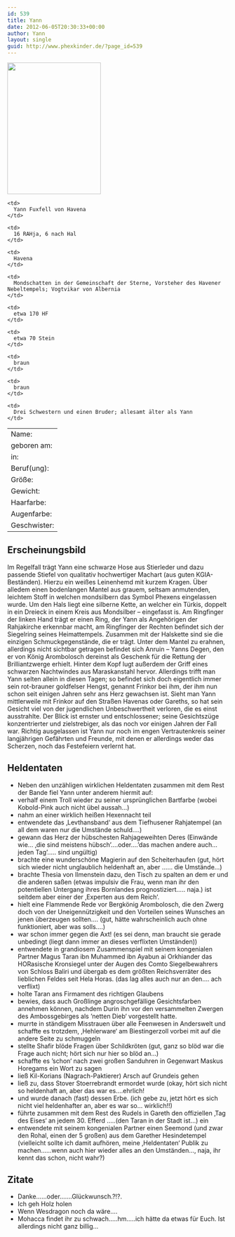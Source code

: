 ```yaml
---
id: 539
title: Yann
date: 2012-06-05T20:30:33+00:00
author: Yann
layout: single
guid: http://www.phexkinder.de/?page_id=539
---
```

[<img class="size-medium wp-image-74  alignleft" title="Yann" src="http://www.phexkinder.de/wp-content/uploads/yann2-e1335599822625-213x300.jpg" alt="" width="213" height="300" srcset="http://www.phexkinder.de/wp-content/uploads/yann2-e1335599822625-213x300.jpg 213w, http://www.phexkinder.de/wp-content/uploads/yann2-e1335599822625.jpg 500w" sizes="(max-width: 213px) 100vw, 213px" />](http://www.phexkinder.de/wp-content/uploads/yann2-e1335599822625.jpg)

<table>
  <tr>
    <td>
      Name:
    </td>
    
    <td>
      Yann Fuxfell von Havena
    </td>
  </tr>
  
  <tr>
    <td>
      geboren am:
    </td>
    
    <td>
      16 RAHja, 6 nach Hal
    </td>
  </tr>
  
  <tr>
    <td>
      in:
    </td>
    
    <td>
      Havena
    </td>
  </tr>
  
  <tr>
    <td>
      Beruf(ung):
    </td>
    
    <td>
      Mondschatten in der Gemeinschaft der Sterne, Vorsteher des Havener Nebeltempels; Vogtvikar von Albernia
    </td>
  </tr>
  
  <tr>
    <td>
      Größe:
    </td>
    
    <td>
      etwa 170 HF
    </td>
  </tr>
  
  <tr>
    <td>
      Gewicht:
    </td>
    
    <td>
      etwa 70 Stein
    </td>
  </tr>
  
  <tr>
    <td>
      Haarfarbe:
    </td>
    
    <td>
      braun
    </td>
  </tr>
  
  <tr>
    <td>
      Augenfarbe:
    </td>
    
    <td>
      braun
    </td>
  </tr>
  
  <tr>
    <td>
      Geschwister:
    </td>
    
    <td>
      Drei Schwestern und einen Bruder; allesamt älter als Yann
    </td>
  </tr>
</table>

## Erscheinungsbild

Im Regelfall trägt Yann eine schwarze Hose aus Stierleder und dazu passende Stiefel von qualitativ hochwertiger Machart (aus guten KGIA-Beständen). Hierzu ein weißes Leinenhemd mit kurzem Kragen. Über alledem einen bodenlangen Mantel aus grauem, seltsam anmutenden, leichtem Stoff in welchen mondsilbern das Symbol Phexens eingelassen wurde. Um den Hals liegt eine silberne Kette, an welcher ein Türkis, doppelt in ein Dreieck in einem Kreis aus Mondsilber &#8211; eingefasst is. Am Ringfinger der linken Hand trägt er einen Ring, der Yann als Angehörigen der Rahjakirche erkennbar macht, am Ringfinger der Rechten befindet sich der Siegelring seines Heimattempels. Zusammen mit der Halskette sind sie die einzigen Schmuckgegenstände, die er trägt. Unter dem Mantel zu erahnen, allerdings nicht sichtbar getragen befindet sich Anruin &#8211; Yanns Degen, den er von König Arombolosch dereinst als Geschenk für die Rettung der Brilliantzwerge erhielt. Hinter dem Kopf lugt außerdem der Griff eines schwarzen Nachtwindes aus Maraskanstahl hervor. Allerdings trifft man Yann selten allein in diesen Tagen; so befindet sich doch eigentlich immer sein rot-brauner goldfelser Hengst, genannt Frinkor bei ihm, der ihm nun schon seit einigen Jahren sehr ans Herz gewachsen ist. Sieht man Yann mittlerweile mit Frinkor auf den Straßen Havenas oder Gareths, so hat sein Gesicht viel von der jugendlichen Unbeschwertheit verloren, die es einst ausstrahlte. Der Blick ist ernster und entschlossener; seine Gesichtszüge konzentrierter und zielstrebiger, als das noch vor einigen Jahren der Fall war. Richtig ausgelassen ist Yann nur noch im engen Vertrautenkreis seiner langjährigen Gefährten und Freunde, mit denen er allerdings weder das Scherzen, noch das Festefeiern verlernt hat.

## Heldentaten

  * Neben den unzähligen wirklichen Heldentaten zusammen mit dem Rest der Bande fiel Yann unter anderem hiermit auf:
  * verhalf einem Troll wieder zu seiner ursprünglichen Bartfarbe (wobei Kobold-Pink auch nicht übel aussah&#8230;)
  * nahm an einer wirklich heißen Hexennacht teil
  * entwendete das &#8218;Levthansband&#8216; aus dem Tiefhusener Rahjatempel (an all dem waren nur die Umstände schuld&#8230;.)
  * gewann das Herz der hübschesten Rahjageweihten Deres (Einwände wie&#8230; &#8218;die sind meistens hübsch&#8217;&#8230;.oder&#8230;.&#8217;das machen andere auch&#8230;jeden Tag&#8217;&#8230;.. sind ungültig)
  * brachte eine wunderschöne Magierin auf den Scheiterhaufen (gut, hört sich wieder nicht unglaublich heldenhaft an, aber &#8230;&#8230; die Umstände&#8230;)
  * brachte Thesia von Ilmenstein dazu, den Tisch zu spalten an dem er und die anderen saßen (etwas impulsiv die Frau, wenn man ihr den potentiellen Untergang ihres Bornlandes prognostiziert&#8230;.. naja.) ist seitdem aber einer der &#8218;Experten aus dem Reich&#8216;.
  * hielt eine Flammende Rede vor Bergkönig Arombolosch, die den Zwerg doch von der Uneigennützigkeit und den Vorteilen seines Wunsches an jenen überzeugen sollten&#8230;. (gut, hätte wahrscheinlich auch ohne funktioniert, aber was solls&#8230;.)
  * war schon immer gegen die Axt! (es sei denn, man braucht sie gerade unbedingt (liegt dann immer an dieses verflixten Umständen))
  * entwendete in grandiosem Zusammenspiel mit seinem kongenialen Partner Magus Taran ibn Muhammed ibn Ayabun ai Orkhiander das HORasische Kronsiegel unter der Augen des Comto Siegelbewahrers von Schloss Baliri und übergab es dem größten Reichsverräter des lieblichen Feldes seit Hela Horas. (das lag alles auch nur an den&#8230;. ach verflixt)
  * holte Taran ans Firmament des richtigen Glaubens
  * bewies, dass auch Großlinge angroschgefällige Gesichtsfarben annehmen können, nachdem Durin ihn vor den versammelten Zwergen des Ambossgebirges als &#8217;netten Dieb&#8216; vorgestellt hatte.
  * murrte in ständigem Misstrauen über alle Feenwesen in Anderswelt und schaffte es trotzdem, &#8218;Hehlerware&#8216; am Biestingerzoll vorbei mit auf die andere Seite zu schmuggeln
  * stellte Shafir blöde Fragen über Schildkröten (gut, ganz so blöd war die Frage auch nicht; hört sich nur hier so blöd an&#8230;)
  * schaffte es &#8217;schon&#8216; nach zwei großen Sanduhren in Gegenwart Maskus Horegams ein Wort zu sagen
  * ließ Kil-Korians (Nagrach-Paktierer) Arsch auf Grundeis gehen
  * ließ zu, dass Stover Stoerrebrandt ermordet wurde (okay, hört sich nicht so heldenhaft an, aber das war es&#8230;.ehrlich!
  * und wurde danach (fast) dessen Erbe. (ich gebe zu, jetzt hört es sich nicht viel heldenhafter an, aber es war so&#8230; wirklich!!)
  * führte zusammen mit dem Rest des Rudels in Gareth den offiziellen &#8218;Tag des Eises&#8216; an jedem 30. Efferd &#8230;..(den Taran in der Stadt ist&#8230;) ein
  * entwendete mit seinem kongenialen Partner einen Seemond (und zwar den Rohal, einen der 5 großen) aus dem Garether Hesindetempel (vielleicht sollte ich damit aufhören, meine &#8218;Heldentaten&#8216; Publik zu machen&#8230;&#8230;wenn auch hier wieder alles an den Umständen&#8230;, naja, ihr kennt das schon, nicht wahr?)

## Zitate

  * Danke&#8230;&#8230;oder&#8230;&#8230;.Glückwunsch.?!?.
  * Ich geh Holz holen
  * Wenn Wesdragon noch da wäre&#8230;.
  * Mohacca findet ihr zu schwach&#8230;..hm&#8230;..ich hätte da etwas für Euch. Ist allerdings nicht ganz billig&#8230;